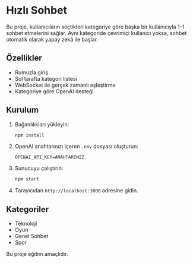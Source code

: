 # Hızlı Sohbet

Bu proje, kullanıcıların seçtikleri kategoriye göre başka bir kullanıcıyla 1-1 sohbet etmelerini sağlar. Aynı kategoride çevrimiçi kullanıcı yoksa, sohbet otomatik olarak yapay zekâ ile başlar.

## Özellikler
- Rumuzla giriş
- Sol tarafta kategori listesi
- WebSocket ile gerçek zamanlı eşleştirme
- Kategoriye göre OpenAI desteği

## Kurulum
1. Bağımlılıkları yükleyin:
   ```bash
   npm install
   ```
2. OpenAI anahtarınızı içeren `.env` dosyası oluşturun:
   ```
   OPENAI_API_KEY=ANAHTARINIZ
   ```
3. Sunucuyu çalıştırın:
   ```bash
   npm start
   ```
4. Tarayıcıdan `http://localhost:3000` adresine gidin.

## Kategoriler
- Teknoloji
- Oyun
- Genel Sohbet
- Spor

Bu proje eğitim amaçlıdır.
